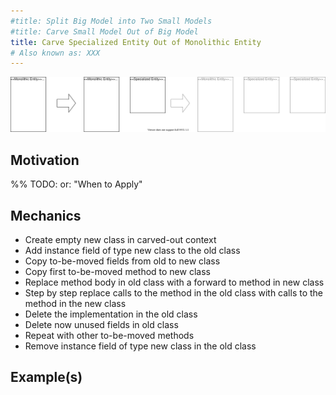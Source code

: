 ```yaml
---
#title: Split Big Model into Two Small Models
#title: Carve Small Model Out of Big Model
title: Carve Specialized Entity Out of Monolithic Entity
# Also known as: XXX
---
```


![](../../images/domain-driven-refactorings/tactical-for-strategic/carve-specialized-entity-out-of-monolithic-entity.drawio.svg)

## Motivation

%% TODO: or:  "When to Apply"

## Mechanics

- Create empty new class in carved-out context
- Add instance field of type new class to the old class
- Copy to-be-moved fields from old to new class
- Copy first to-be-moved method to new class
- Replace method body in old class with a forward to method in new class
- Step by step replace calls to the method in the old class with calls to the method in the new class
- Delete the implementation in the old class
- Delete now unused fields in old class
- Repeat with other to-be-moved methods
- Remove instance field of type new class in the old class

## Example(s)
